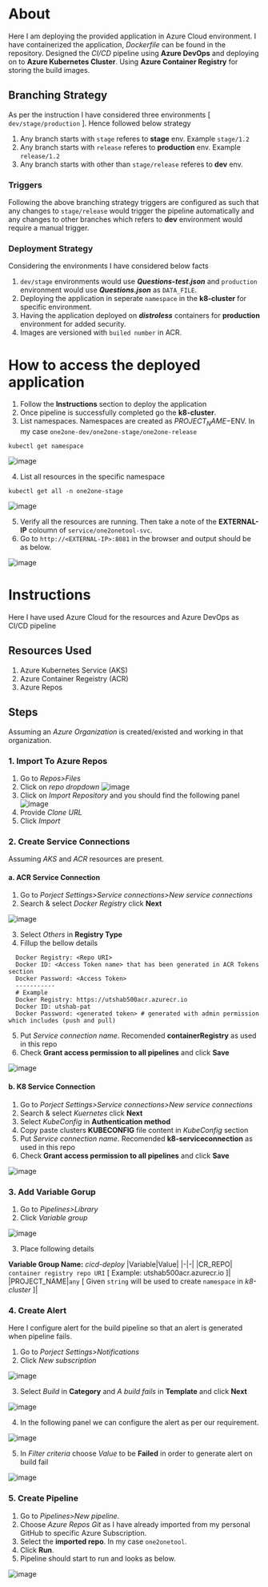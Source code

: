 # About
Here I am deploying the provided application in Azure Cloud environment. I have containerized the application, _Dockerfile_ can be found in the repository. Designed the _CI/CD_ pipeline using **Azure DevOps** and deploying on to **Azure Kubernetes Cluster**. Using **Azure Container Registry** for storing the build images.

## Branching Strategy
As per the instruction I have considered three environments [ `dev/stage/production` ]. Hence followed below strategy
1. Any branch starts with `stage` referes to **stage** env. Example `stage/1.2`
2. Any branch starts with `release` referes to **production** env. Example `release/1.2`
3. Any branch starts with other than `stage/release` referes to **dev** env.

### Triggers
Following the above branching strategy triggers are configured as such that any changes to `stage/release` would trigger the pipeline automatically and any changes to other branches which refers to **dev** environment would require a manual trigger.

### Deployment Strategy
Considering the environments I have considered below facts
1. `dev/stage` environments would use **_Questions-test.json_** and `production` environment would use **_Questions.json_** as `DATA_FILE`.
2. Deploying the application in seperate `namespace` in the **k8-cluster** for specific environment.
3. Having the application deployed on **_distroless_** containers for **production** environment for added security.
4. Images are versioned with `builed number` in ACR.

# How to access the deployed application
1. Follow the **Instructions** section to deploy the application
2. Once pipeline is successfully completed go the **k8-cluster**.
3. List namespaces. Namespaces are created as $PROJECT_NAME-$ENV. In my case `one2one-dev/one2one-stage/one2one-release`
```
kubectl get namespace
```
![image](https://user-images.githubusercontent.com/34933018/192851840-5ecd83f1-e225-450e-ac4e-2505d5f51762.png)


4. List all resources in the specific namespace
```
kubectl get all -n one2one-stage
```
![image](https://user-images.githubusercontent.com/34933018/192852193-7213b330-beec-4833-9dce-841144bbf8d9.png)

5. Verify all the resources are running. Then take a note of the **EXTERNAL-IP** coloumn of `service/one2onetool-svc`.
6. Go to `http://<EXTERNAL-IP>:8081` in the browser and output should be as below.

![image](https://user-images.githubusercontent.com/34933018/192852413-f6c39bb8-f7be-4012-9281-cbb99cb122bb.png)

# Instructions
Here I have used Azure Cloud for the resources and Azure DevOps as CI/CD pipeline

## Resources Used
1. Azure Kubernetes Service (AKS)
2. Azure Container Regeistry (ACR)
3. Azure Repos

## Steps
Assuming an *Azure Organization* is created/existed and working in that organization.

### 1. Import To Azure Repos
1. Go to *Repos>Files*
2. Click on *repo dropdown*
![image](https://user-images.githubusercontent.com/34933018/184543154-208cb545-22d2-47ef-bd8f-fae2d5cc54cc.png)
3. Click on *Import Repository* and you should find the following panel
![image](https://user-images.githubusercontent.com/34933018/184543220-3fdc8fdf-cc9b-41d2-b420-048c9a091a77.png)
4. Provide *Clone URL*
5. Click *Import*

### 2. Create Service Connections
Assuming *AKS* and *ACR* resources are present.
#### a. ACR Service Connection
1. Go to *Porject Settings>Service connections>New service connections*
2. Search & select *Docker Registry* click **Next**

![image](https://user-images.githubusercontent.com/34933018/184544978-866170f5-6b3b-42e5-9140-06d75456724b.png)

3. Select *Others* in **Registry Type**
4. Fillup the bellow details
```
  Docker Registry: <Repo URI>
  Docker ID: <Access Token name> that has been generated in ACR Tokens section
  Docker Password: <Access Token>
  -----------
  # Example
  Docker Registry: https://utshab500acr.azurecr.io
  Docker ID: utshab-pat
  Docker Password: <generated token> # generated with admin permission which includes (push and pull)
```
5. Put *Service connection name*. Recomended **containerRegistry** as used in this repo
6. Check **Grant access permission to all pipelines** and click **Save**

![image](https://user-images.githubusercontent.com/34933018/184544156-c61caaa7-0bfd-4100-9337-ecf21d3d333c.png)

#### b. K8 Service Connection
1. Go to *Porject Settings>Service connections>New service connections*
2. Search & select *Kuernetes* click **Next**
3. Select *KubeConfig* in **Authentication method**
4. Copy paste clusters **KUBECONFIG** file content in *KubeConfig* section
5. Put *Service connection name*. Recomended **k8-serviceconnection** as used in this repo
6. Check **Grant access permission to all pipelines** and click **Save**

![image](https://user-images.githubusercontent.com/34933018/184544156-c61caaa7-0bfd-4100-9337-ecf21d3d333c.png)


### 3. Add Variable Gorup
1. Go to *Pipelines>Library*
2. Click *Variable group*

![image](https://user-images.githubusercontent.com/34933018/184543381-adb74210-2725-4cbd-90b8-739b74b7636e.png)

3. Place following details

**Variable Group Name:** *cicd-deploy*
|Variable|Value|
|-|-|
|CR_REPO| `container registry repo URI` [ Example: utshab500acr.azurecr.io ]|
|PROJECT_NAME|`any` [ Given `string` will be used to create `namespace` in *k8-cluster* ]|

### 4. Create Alert
Here I configure alert for the build pipeline so that an alert is generated when pipeline fails.
1. Go to *Porject Settings>Notifications*
2. Click *New subscription*

![image](https://user-images.githubusercontent.com/34933018/184545180-a850cee7-359d-4037-b753-55f90aeba44c.png)

3. Select *Build* in **Category** and *A build fails* in **Template** and click **Next**

![image](https://user-images.githubusercontent.com/34933018/184545322-276dfa48-40a3-4d76-b32e-26d017214303.png)

4. In the following panel we can configure the alert as per our requirement.

![image](https://user-images.githubusercontent.com/34933018/184545384-3b01fe01-78b9-4477-8600-ff1f75d26e05.png)

5. In *Filter criteria* choose *Value* to be **Failed** in order to generate alert on build fail

![image](https://user-images.githubusercontent.com/34933018/184545436-e2ae6d52-4d4e-4654-802c-fe198204182b.png)

### 5. Create Pipeline
1. Go to *Pipelines>New pipeline*.
2. Choose *Azure Repos Git* as I have already imported from my personal GitHub to specific Azure Subscription.
3. Select the **imported repo**. In my case `one2onetool`.
4. Click **Run**.
5. Pipeline should start to run and looks as below.

![image](https://user-images.githubusercontent.com/34933018/192853041-b233a150-5f1c-4ecc-a933-7bf5c5994e53.png)



